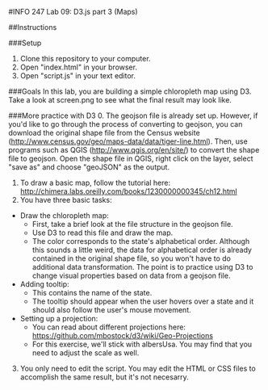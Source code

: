 #INFO 247 Lab 09: D3.js part 3 (Maps)

##Instructions

###Setup
1. Clone this repository to your computer.
2. Open "index.html" in your browser.
3. Open "script.js" in your text editor.

###Goals
In this lab, you are building a simple chloropleth map using D3. Take a look at screen.png to see what the final result may look like.

###More practice with D3
0. The geojson file is already set up. However, if you'd like to go through the process of converting to geojson, you can download the original shape file from the Census website (http://www.census.gov/geo/maps-data/data/tiger-line.html). Then, use programs such as QGIS (http://www.qgis.org/en/site/) to convert the shape file to geojson. Open the shape file in QGIS, right click on the layer, select "save as" and choose "geoJSON" as the output.
1. To draw a basic map, follow the tutorial here: http://chimera.labs.oreilly.com/books/1230000000345/ch12.html
2. You have three basic tasks:
  * Draw the chloropleth map:
    * First, take a brief look at the file structure in the geojson file.
    * Use D3 to read this file and draw the map.
    * The color corresponds to the state's alphabetical order. Although this sounds a little weird, the data for alphabetical order is already contained in the original shape file, so you won't have to do additional data transformation. The point is to practice using D3 to change visual properties based on data from a geojson file.
  * Adding tooltip:
    * This contains the name of the state.
    * The tooltip should appear when the user hovers over a state and it should also follow the user's mouse movement.
  * Setting up a projection:
    * You can read about different projections here: https://github.com/mbostock/d3/wiki/Geo-Projections
    * For this exercise, we'll stick with albersUsa. You may find that you need to adjust the scale as well.
3. You only need to edit the script. You may edit the HTML or CSS files to accomplish the same result, but it's not necesarry.